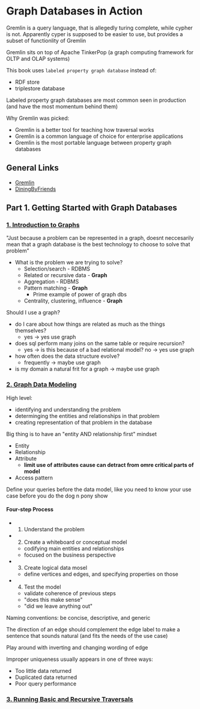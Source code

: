 # Graph Databases in Action

Gremlin is a query language, that is allegedly turing complete, while cypher is not. Apparently cyper is supposed to be easier to use, but provides a subset of functionlity of Gremlin

Gremlin sits on top of Apache TinkerPop (a graph computing framework for OLTP and OLAP systems)

This book uses `labeled property graph database` instead of:

- RDF store
- triplestore database

Labeled property graph databases are most common seen in production (and have the most momentum behind them)

Why Gremlin was picked:

- Gremlin is a better tool for teaching how traversal works
- Gremlin is a common language of choice for enterprise applications
- Gremlin is the most portable language between property graph databases

## General Links

- [Gremlin](./_GREMLIN.md)
- [DiningByFriends](./_DININGBYFRIENDS.md)

## Part 1. Getting Started with Graph Databases

### [1. Introduction to Graphs](./1_INTRO.md)

"Just because a problem can be represented in a graph, doesnt neccesarily mean that a graph database is the best technology to choose to solve that problem"

- What is the problem we are trying to solve?
  - Selection/search - RDBMS
  - Related or recursive data - **Graph**
  - Aggregation - RDBMS
  - Pattern matching - **Graph**
    - Prime example of power of graph dbs
  - Centrality, clustering, influence - **Graph**

Should I use a graph?

- do I care about how things are related as much as the things themselves?
  - yes -> yes use graph
- does sql perform many joins on the same table or require recursion?
  - yes -> is this because of a bad relational model? no -> yes use graph
- how often does the data structure evolve?
  - frequently -> maybe use graph
- is my domain a natural frit for a graph
  -> maybe use graph

### [2. Graph Data Modeling](./2_GRAPH_DATA_MODELING.md)

High level:

- identifying and understanding the problem
- determinging the entities and relationships in that problem
- creating representation of that problem in the database

Big thing is to have an "entity AND relationship first" mindset

- Entity
- Relationship
- Attribute
  - **limit use of attributes cause can detract from omre critical parts of model**
- Access pattern

Define your queries before the data model, like you need to know your use case before you do the dog n pony show

#### Four-step Process

- 1. Understand the problem
- 2. Create a whiteboard or conceptual model
  - codifying main entities and relationships
  - focused on the business perspective
- 3. Create logical data mosel
  - define vertices and edges, and specifying properties on those
- 4. Test the model
  - validate coherence of previous steps
  - "does this make sense"
  - "did we leave anything out"

Naming conventions: be concise, descriptive, and generic

The direction of an edge should complement the edge label to make a sentence that sounds natural (and fits the needs of the use case)

Play around with inverting and changing wording of edge

Improper uniqueness usually appears in one of three ways:

- Too little data returned
- Duplicated data returned
- Poor query performance

### [3. Running Basic and Recursive Traversals](./3_TRAVERSAL.md)
